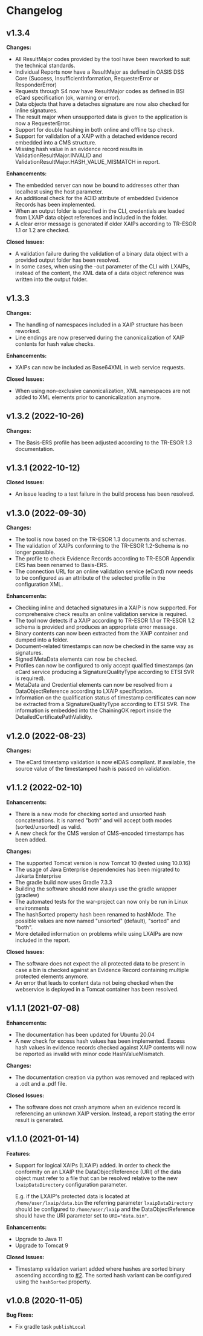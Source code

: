 # Changelog

## v1.3.4

**Changes:**

- All ResultMajor codes provided by the tool have been reworked to suit the technical standards.
- Individual Reports now have a ResultMajor as defined in OASIS DSS Core (Success, InsufficientInformation, RequesterError or ResponderError)
- Requests through S4 now have ResultMajor codes as defined in BSI eCard specification (ok, warning or error).
- Data objects that have a detaches signature are now also checked for inline signatures.
- The result major when unsupported data is given to the application is now a RequesterError.
- Support for double hashing in both online and offline tsp check.
- Support for validation of a XAIP with a detached evidence record embedded into a CMS structure.
- Missing hash value in an evidence record results in ValidationResultMajor.INVALID and ValidationResultMajor.HASH_VALUE_MISMATCH in report.

**Enhancements:**

- The embedded server can now be bound to addresses other than localhost using the host parameter.
- An additional check for the AOID attribute of embedded Evidence Records has been implemented.
- When an output folder is specified in the CLI, credentials are loaded from LXAIP data object references and included in the folder.
- A clear error message is generated if older XAIPs according to TR-ESOR 1.1 or 1.2 are checked.

**Closed Issues:**

- A validation failure during the validation of a binary data object with a provided output folder has been resolved.
- In some cases, when using the -out parameter of the CLI with LXAIPs, instead of the content, the XML data of a data object reference was written into the output folder.

## v1.3.3

**Changes:**

- The handling of namespaces included in a XAIP structure has been reworked.
- Line endings are now preserved during the canonicalization of XAIP contents for hash value checks.

**Enhancements:**

- XAIPs can now be included as Base64XML in web service requests.

**Closed Issues:**

- When using non-exclusive canonicalization, XML namespaces are not added to XML elements prior to canonicalization anymore.


## v1.3.2 (2022-10-26)

**Changes:**

- The Basis-ERS profile has been adjusted according to the TR-ESOR 1.3 documentation.

## v1.3.1 (2022-10-12)

**Closed Issues:**

- An issue leading to a test failure in the build process has been resolved.

## v1.3.0 (2022-09-30)

**Changes:**
- The tool is now based on the TR-ESOR 1.3 documents and schemas.
- The validation of XAIPs conforming to the TR-ESOR 1.2-Schema is no longer possible.
- The profile to check Evidence Records according to TR-ESOR Appendix ERS has been renamed to Basis-ERS.
- The connection URL for an online validation service (eCard) now needs to be configured as an attribute of the selected profile in the configuration XML.

**Enhancements:**
- Checking inline and detached signatures in a XAIP is now supported. For comprehensive check results an online validation service is required.
- The tool now detects if a XAIP according to TR-ESOR 1.1 or TR-ESOR 1.2 schema is provided and produces an appropriate error message.
- Binary contents can now been extracted from the XAIP container and dumped into a folder.
- Document-related timestamps can now be checked in the same way as signatures.
- Signed MetaData elements can now be checked.
- Profiles can now be configured to only accept qualified timestamps (an eCard service producing a SignatureQualityType according to ETSI SVR is required).
- MetaData and Credential elements can now be resolved from a DataObjectReference according to LXAIP specification.
- Information on the qualification status of timestamp certificates can now be extracted from a SignatureQualityType according to ETSI SVR. The information is embedded into the ChainingOK report inside the DetailedCertificatePathValidity. 


## v1.2.0 (2022-08-23)

**Changes:**

- The eCard timestamp validation is now eIDAS compliant. If available, the source value of the timestamped hash is passed on validation.

## v1.1.2 (2022-02-10)

**Enhancements:**

- There is a new mode for checking sorted and unsorted hash concatenations. It is named "both" and will accept both 
  modes (sorted/unsorted) as valid.
- A new check for the CMS version of CMS-encoded timestamps has been added.

**Changes:**

- The supported Tomcat version is now Tomcat 10 (tested using 10.0.16)
- The usage of Java Enterprise dependencies has been migrated to Jakarta Enterprise
- The gradle build now uses Gradle 7.3.3
- Building the software should now always use the gradle wrapper (gradlew)
- The automated tests for the war-project can now only be run in Linux environments
- The hashSorted property hash been renamed to hashMode. The possible values are now named "unsorted" (default), 
  "sorted" and "both".
- More detailed information on problems while using LXAIPs are now included in the report.

**Closed Issues:**

- The software does not expect the all protected data to be present in case a bin is checked against an Evidence Record
  containing multiple protected elements anymore.
- An error that leads to content data not being checked when the webservice is deployed in a Tomcat container has been
  resolved.

## v1.1.1 (2021-07-08)

**Enhancements:**

- The documentation has been updated for Ubuntu 20.04
- A new check for excess hash values has been implemented. Excess hash values in evidence records checked against
  XAIP contents will now be reported as invalid with minor code HashValueMismatch.

**Changes:**

- The documentation creation via python was removed and replaced with a .odt and a .pdf file.

**Closed Issues:**

- The software does not crash anymore when an evidence record is referencing an unknown XAIP version.
  Instead, a report stating the error result is generated.

## v1.1.0 (2021-01-14)

**Features:**

- Support for logical XAIPs (LXAIP) added. In order to check the conformity on an LXAIP the DataObjectReference (URI)
  of the data object must refer to a file that can be resolved relative to the new `lxaipDataDirectory` configuration parameter.

  E.g. if the LXAIP's protected data is located at `/home/user/lxaip/data.bin` the referring parameter `lxaipDataDirectory` 
  should be configured to `/home/user/lxaip` and the DataObjectReference should have the URI parameter set to `URI="data.bin"`.

**Enhancements:**

- Upgrade to Java 11
- Upgrade to Tomcat 9

**Closed Issues:**

- Timestamp validation variant added where hashes are sorted binary ascending according to [\#2](https://github.com/de-bund-bsi-tr-esor/ERVerifyTool/issues/2).
  The sorted hash variant can be configured using the `hashSorted` property.

## v1.0.8 (2020-11-05)

**Bug Fixes:**

- Fix gradle task `publishLocal`
